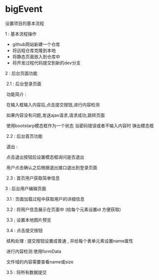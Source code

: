 # bigEvent

设置项目的基本流程

1 : 基本流程操作

- github网站新建一个仓库
- 将远程仓库克隆到本地
- 将静态页面放入到仓库中
- 将开发过程代码提交到新的dev分支

2 : 后台页面功能

​	2.1 : 后台登录页面

​		功能简介 : 

​			在输入框输入内容后,点击提交按钮,进行内容检测

​			如果内容没有问题,发送ajax请求,请求成功,跳转页面

​			使用bootstarp模态框作为一个状态 当密码错误或者不输入内容时 弹出模态框

​	2.2 : 后台首页功能

​		退出 : 

​			点击退出按钮后设置模态框询问是否退出

​			用户点击确认之后根据退出接口退出到登录页面

​	2.3 : 首页用户获取简单信息

3 : 后台用户编辑页面

​	3.1 : 页面加载过程中获取用户的详细信息

​	3.2 : 将用户信息展示在页面中 (给每个元素设置id 方便获取)

​	3.3 ; 设置本地图片预览

​	3.4 : 点击提交按钮

​		结构处理 : 提交按钮设置成普通 , 并给每个表单元素设置name属性

​		进行内容检测:使用formData

​			文件域的内容需要查看name或size 

​	3.5 : 将所有数据提交

<u></u>		